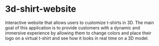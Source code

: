 
# 3d-shirt-website

Interactive website that allows users to customize t-shirts in 3D. The main goal of this application is to provide customers with a dynamic and immersive experience by allowing them to change colors and place their logo on a virtual t-shirt and see how it looks in real time on a 3D model.

